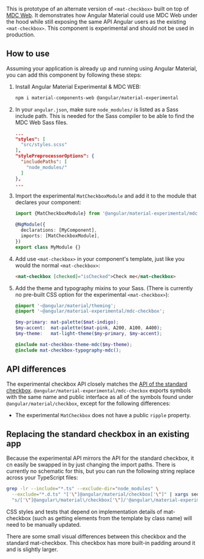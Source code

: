This is prototype of an alternate version of `<mat-checkbox>` built on top of
[MDC Web](https://github.com/material-components/material-components-web). It demonstrates how
Angular Material could use MDC Web under the hood while still exposing the same API Angular users as
the existing `<mat-checkbox>`. This component is experimental and should not be used in production.

## How to use
Assuming your application is already up and running using Angular Material, you can add this
component by following these steps:

1. Install Angular Material Experimental & MDC WEB: 

   ```bash
   npm i material-components-web @angular/material-experimental
   ```
   
2. In your `angular.json`, make sure `node_modules/` is listed as a Sass include path. This is
  needed for the Sass compiler to be able to find the MDC Web Sass files.
  
   ```json
   ...
   "styles": [
     "src/styles.scss"
   ],
   "stylePreprocessorOptions": {
     "includePaths": [
       "node_modules/"
     ]
   },
   ...
   ```

3. Import the experimental `MatCheckboxModule` and add it to the module that declares your
   component:

   ```ts
   import {MatCheckboxModule} from '@angular/material-experimental/mdc-checkbox';
   
   @NgModule({
     declarations: [MyComponent],
     imports: [MatCheckboxModule],
   })
   export class MyModule {}
   ```
   
4. Add use `<mat-checkbox>` in your component's template, just like you would the normal
   `<mat-checkbox>`:

   ```html
   <mat-checkbox [checked]="isChecked">Check me</mat-checkbox>
   ```
   
5. Add the theme and typography mixins to your Sass. (There is currently no pre-built CSS option for
   the experimental `<mat-checkbox>`):
   
   ```scss
   @import '~@angular/material/theming';
   @import '~@angular/material-experimental/mdc-checkbox';

   $my-primary: mat-palette($mat-indigo);
   $my-accent:  mat-palette($mat-pink, A200, A100, A400);
   $my-theme:   mat-light-theme($my-primary, $my-accent);

   @include mat-checkbox-theme-mdc($my-theme);
   @include mat-checkbox-typography-mdc();
   ```

## API differences
The experimental checkbox API closely matches the
[API of the standard checkbox](https://material.angular.io/components/checkbox/api).
`@angular/material-experimental/mdc-checkox` exports symbols with the same name and public interface
as all of the symbols found under `@angular/material/checkbox`, except for the following
differences:

* The experimental `MatCheckbox` does not have a public `ripple` property.

## Replacing the standard checkbox in an existing app
Because the experimental API mirrors the API for the standard checkbox, it cn easily be swapped in
by just changing the import paths. There is currently no schematic for this, but you can run the
following string replace across your TypeScript files:

```bash
grep -lr --include="*.ts" --exclude-dir="node_modules" \
  --exclude="*.d.ts" "['\"]@angular/material/checkbox['\"]" | xargs sed -i \
  "s/['\"]@angular\/material\/checkbox['\"]/'@angular\/material-experimental\/mdc-checkbox'/g"
```

CSS styles and tests that depend on implementation details of mat-checkbox (such as getting elements
from the template by class name) will need to be manually updated.

There are some small visual differences between this checkbox and the standard mat-checkbox. This
checkbox has more built-in padding around it and is slightly larger.
